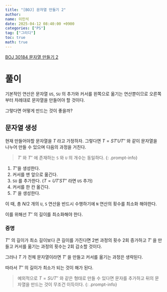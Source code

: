 ```yaml
---
title: "[BOJ] 문자열 만들기 2"
author:
name: 이민석
date: 2025-04-12 08:40:00 +0900
categories: ["PS"]
tag: ["그리디"]
toc: true
math: true
---
```


[BOJ 30184 문자열 만들기 2](https://www.acmicpc.net/problem/30184)

# 풀이

기본적인 연산은 문자열 `US`, `SU` 의 추가와 커서를 왼쪽으로 옮기는 연산뿐이므로 오른쪽부터 차례대로 문자열을 만들어야 할 것이다.

그렇다면 어떻게 만드는 것이 좋을까?


## 문자열 생성
현재 만들어야할 문자열을 $T$ 라고 가정하자. 그렇다면 $T=ST'UT''$ 와 같이 문자열을 나누어 만들 수 있으며 다음의 과정을 거친다.
>$T'$ 와 $T''$ 에 존재하는 `S` 와 `U` 의 개수는 동일하다.
{: .prompt-info}

1. $T''$을 생성한다.
2. 커서를 맨 앞으로 옮긴다.
3. `SU` 를 추가한다. ($T=UT'ST''$ 라면 `US` 추가)
4. 커서를 한 칸 옮긴다.
5. $T'$ 을 생성한다.

이 때, 총 $N/2$ 개의 `U`, `S` 연산을 반드시 수행하기에 `N` 연산의 횟수를 최소화 해야한다.

이를 위해선 $T''$ 의 길이를 최소화해야 한다.

### 증명
$T''$ 의 길이가 최소 길이보다 큰 길이를 가진다면 2번 과정의 횟수 2회 증가하고 $T'$ 을 만들고 커서를 옮기는 과정의 횟수는 2회 감소할 것이다.

그러나 $T$ 가 전체 문자열이라면 $T'$ 을 만들고 커서를 옮기는 과정은 생략된다. 

따라서 $T''$ 의 길이가 최소가 되는 것이 해가 된다.

>예외적으로 $T=SUT''$ 와 같은 형태로 만들 수 있다면 문자를 추가하고 뒤의 문자열을 만드는 것이 무조건 이득이다.
{: .prompt-info}


